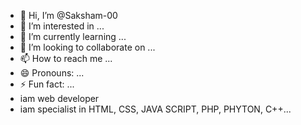 - 👋 Hi, I’m @Saksham-00
- 👀 I’m interested in ...
- 🌱 I’m currently learning ...
- 💞️ I’m looking to collaborate on ...
- 📫 How to reach me ...
- 😄 Pronouns: ...
- ⚡ Fun fact: ...
- iam web developer
- iam specialist in HTML, CSS, JAVA SCRIPT, PHP, PHYTON, C++...

<!---
Saksham-00/Saksham-00 is a ✨ special ✨ repository because its `README.md` (this file) appears on your GitHub profile.
You can click the Preview link to take a look at your changes.
--->
